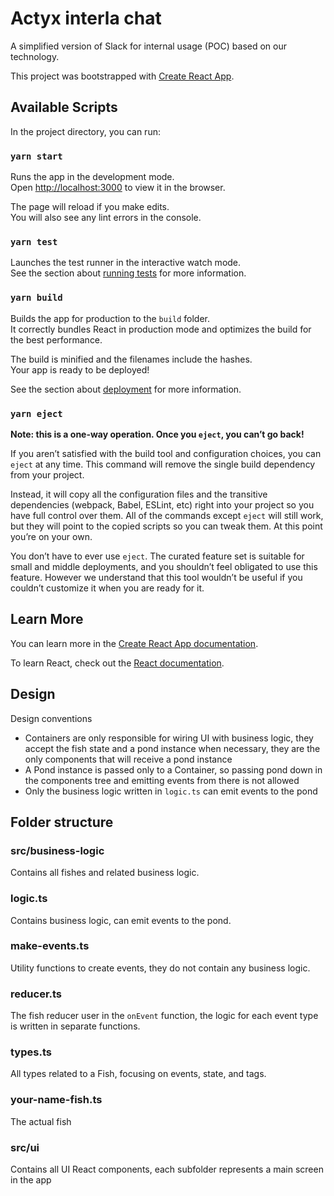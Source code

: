 # Actyx interla chat

A simplified version of Slack for internal usage (POC) based on our technology.

This project was bootstrapped with [Create React App](https://github.com/facebook/create-react-app).

## Available Scripts

In the project directory, you can run:

### `yarn start`

Runs the app in the development mode.\
Open [http://localhost:3000](http://localhost:3000) to view it in the browser.

The page will reload if you make edits.\
You will also see any lint errors in the console.

### `yarn test`

Launches the test runner in the interactive watch mode.\
See the section about [running tests](https://facebook.github.io/create-react-app/docs/running-tests) for more information.

### `yarn build`

Builds the app for production to the `build` folder.\
It correctly bundles React in production mode and optimizes the build for the best performance.

The build is minified and the filenames include the hashes.\
Your app is ready to be deployed!

See the section about [deployment](https://facebook.github.io/create-react-app/docs/deployment) for more information.

### `yarn eject`

**Note: this is a one-way operation. Once you `eject`, you can’t go back!**

If you aren’t satisfied with the build tool and configuration choices, you can `eject` at any time. This command will remove the single build dependency from your project.

Instead, it will copy all the configuration files and the transitive dependencies (webpack, Babel, ESLint, etc) right into your project so you have full control over them. All of the commands except `eject` will still work, but they will point to the copied scripts so you can tweak them. At this point you’re on your own.

You don’t have to ever use `eject`. The curated feature set is suitable for small and middle deployments, and you shouldn’t feel obligated to use this feature. However we understand that this tool wouldn’t be useful if you couldn’t customize it when you are ready for it.

## Learn More

You can learn more in the [Create React App documentation](https://facebook.github.io/create-react-app/docs/getting-started).

To learn React, check out the [React documentation](https://reactjs.org/).

## Design

Design conventions

- Containers are only responsible for wiring UI with business logic, they accept the fish state and a pond instance when necessary, they are the only components that will receive a pond instance
- A Pond instance is passed only to a Container, so passing pond down in the components tree and emitting events from there is not allowed
- Only the business logic written in `logic.ts` can emit events to the pond

## Folder structure

### src/business-logic

Contains all fishes and related business logic.

### logic.ts

Contains business logic, can emit events to the pond.

### make-events.ts

Utility functions to create events, they do not contain any business logic.

### reducer.ts

The fish reducer user in the `onEvent` function, the logic for each event type is written in separate functions.

### types.ts

All types related to a Fish, focusing on events, state, and tags.

### your-name-fish.ts

The actual fish

### src/ui

Contains all UI React components, each subfolder represents a main screen in the app
